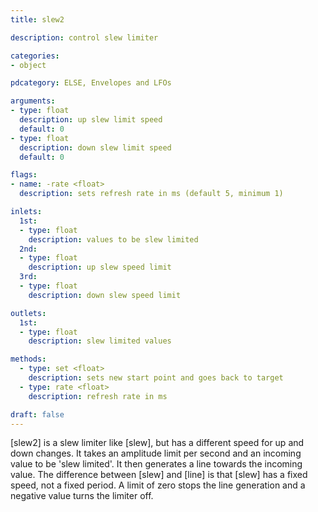 ```yaml
---
title: slew2

description: control slew limiter

categories:
- object

pdcategory: ELSE, Envelopes and LFOs

arguments:
- type: float
  description: up slew limit speed
  default: 0
- type: float
  description: down slew limit speed
  default: 0

flags:
- name: -rate <float>
  description: sets refresh rate in ms (default 5, minimum 1)

inlets:
  1st:
  - type: float
    description: values to be slew limited
  2nd:
  - type: float
    description: up slew speed limit
  3rd:
  - type: float
    description: down slew speed limit

outlets:
  1st:
  - type: float
    description: slew limited values

methods:
  - type: set <float>
    description: sets new start point and goes back to target
  - type: rate <float>
    description: refresh rate in ms

draft: false
---
```


[slew2] is a slew limiter like [slew], but has a different speed for up and down changes. It takes an amplitude limit per second and an incoming value to be 'slew limited'. It then generates a line towards the incoming value. The difference between [slew] and [line] is that [slew] has a fixed speed, not a fixed period. A limit of zero stops the line generation and a negative value turns the limiter off.
